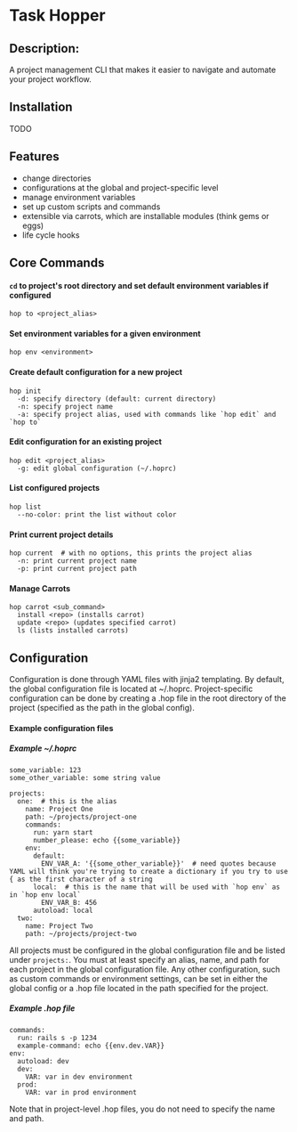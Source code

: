 # Task Hopper
## Description:
A project management CLI that makes it easier to navigate and automate your project workflow.

## Installation
TODO

## Features
- change directories
- configurations at the global and project-specific level
- manage environment variables
- set up custom scripts and commands
- extensible via carrots, which are installable modules (think gems or eggs)
- life cycle hooks

## Core Commands
#### `cd` to project's root directory and set default environment variables if configured
    hop to <project_alias>

#### Set environment variables for a given environment
    hop env <environment>

#### Create default configuration for a new project
    hop init
      -d: specify directory (default: current directory)
      -n: specify project name
      -a: specify project alias, used with commands like `hop edit` and `hop to`

#### Edit configuration for an existing project
    hop edit <project_alias>
      -g: edit global configuration (~/.hoprc)

#### List configured projects
    hop list
      --no-color: print the list without color

#### Print current project details
    hop current  # with no options, this prints the project alias
      -n: print current project name
      -p: print current project path

#### Manage Carrots
    hop carrot <sub_command>
      install <repo> (installs carrot)
      update <repo> (updates specified carrot)
      ls (lists installed carrots)

## Configuration
  Configuration is done through YAML files with jinja2 templating. By default, the global configuration file is located at ~/.hoprc. Project-specific configuration can be done by creating a .hop file in the root directory of the project (specified as the path in the global config).

#### Example configuration files
##### Example ~/.hoprc
    some_variable: 123
    some_other_variable: some string value

    projects:
      one:  # this is the alias
        name: Project One
        path: ~/projects/project-one
        commands:
          run: yarn start
          number_please: echo {{some_variable}}
        env:
          default:
            ENV_VAR_A: '{{some_other_variable}}'  # need quotes because YAML will think you're trying to create a dictionary if you try to use { as the first character of a string
          local:  # this is the name that will be used with `hop env` as in `hop env local`
            ENV_VAR_B: 456
          autoload: local
      two:
        name: Project Two
        path: ~/projects/project-two
  All projects must be configured in the global configuration file and be listed under `projects:`. You must at least specify an alias, name, and path for each project in the global configuration file. Any other configuration, such as custom commands or environment settings, can be set in either the global config or a .hop file located in the path specified for the project.

##### Example .hop file
    commands:
      run: rails s -p 1234
      example-command: echo {{env.dev.VAR}}
    env:
      autoload: dev
      dev:
        VAR: var in dev environment
      prod:
        VAR: var in prod environment
  Note that in project-level .hop files, you do not need to specify the name and path.
